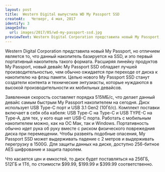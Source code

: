 ```yaml
---
layout: post
title:  Western Digital выпустила WD My Passport SSD
createAt:   Четверг, 4 мая, 2017
identify: 3
imageInfo:
  url: images/2017/05/wd-my-passport-ssd.jpg
previewText: Western Digital Corporation представила новый My Passport, но отличием является то, что данный накопитель базируется на SSD, и это первый портативный накопитель такого формата. Расширяя линейку продуктов My Passport, новый девайс My Passport SSD обладает лучшей производительностью, чем обычно ожидается при переходе  от диска к накопителю на флэш памяти. Целью нового My Passport SSD станут создатели контента и технические энтузиасты, которые нуждаются в высокой производительности их мобильных девайсов.
---
```


<div class="news-text">

  <p>Western Digital Corporation представила новый My Passport, но отличием является то, что данный накопитель базируется на SSD, и это первый портативный накопитель такого формата. Расширяя линейку продуктов My Passport, новый девайс My Passport SSD обладает лучшей производительностью, чем обычно ожидается при переходе  от диска к накопителю на флэш памяти. Целью нового My Passport SSD станут создатели контента и технические энтузиасты, которые нуждаются в высокой производительности их мобильных девайсов.</p>

  <p>Заявленная скорость составляет порядка 515МБ/с, что делает данный девайс самым быстрым My Passport накопителем на сегодня. Диск использует USB Type-C порт и USB 3.1 Gen2 (10Гб/c). Комплект поставки включает в себя оба кабеля: USB Type-C на Type-C и USB TYPE-C на Type-A, для тех, у кого еще нет USB-C порта. Работать с мобильным накопителем можно, как на ОС Мак, так и Windows. Портативность обычно идет рука об руку вместе с риском физического поврежедния диска при перемещении. Чтобы развеять подобные опасения, My Passport SSD может выдерживать падение с 2 метров и выдерживать перегрузку в 1500G. Для защиты данных на диске, доступно 256-битное AES шифрование и защита паролем.</p>

  <p>Что касается цен и емкостей, то диск будет поставляться на 256ГБ, 512ГБ и 1Тб, по стоимости $99.99, $199.99 и $399.99 соответственно.</p>

</div>
